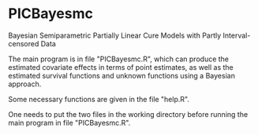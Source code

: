 # PICBayesmc	
Bayesian Semiparametric Partially Linear Cure Models with Partly Interval-censored Data

The main program is in file "PICBayesmc.R", which can produce the estimated covariate effects in terms of point estimates, as well as the estimated survival functions and unknown functions using a Bayesian approach. 

Some necessary functions are given in the file "help.R".

One needs to put the two files in the working directory before running the main program in file "PICBayesmc.R".
